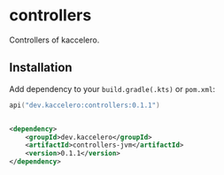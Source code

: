 # controllers

Controllers of kaccelero.

## Installation

Add dependency to your `build.gradle(.kts)` or `pom.xml`:

```kotlin
api("dev.kaccelero:controllers:0.1.1")
```

```xml

<dependency>
    <groupId>dev.kaccelero</groupId>
    <artifactId>controllers-jvm</artifactId>
    <version>0.1.1</version>
</dependency>
```
